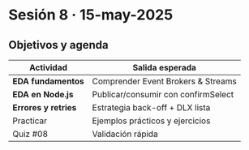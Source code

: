 # Sesión 8 · 15-may-2025

## Objetivos y agenda

| Actividad                                 | Salida esperada                      |
| ----------------------------------------- | ------------------------------------ |
| **EDA fundamentos**                       | Comprender Event Brokers & Streams   |
| **EDA en Node.js**                        | Publicar/consumir con confirmSelect  |
| **Errores y retries**                     | Estrategia back-off + DLX lista      |
| Practicar                                 | Ejemplos prácticos y ejercicios      |
| Quiz #08                                  | Validación rápida                    |

